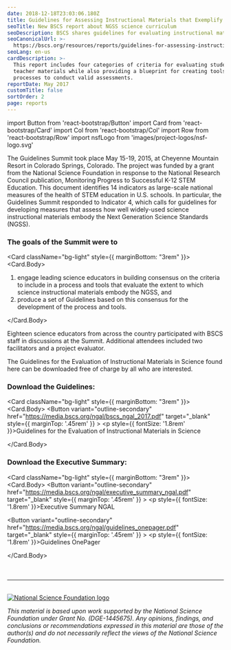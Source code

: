 ```yaml
---
date: 2018-12-18T23:03:06.180Z
title: Guidelines for Assessing Instructional Materials that Exemplify the NGSS
seoTitle: New BSCS report about NGSS science curriculum
seoDescription: BSCS shares guidelines for evaluating instructional materials that align with next generation science standards.
seoCanonicalUrl: >-
  https://bscs.org/resources/reports/guidelines-for-assessing-instructional-materials-that-exemplify-the-ngss
seoLang: en-us
cardDescription: >-
  This report includes four categories of criteria for evaluating student and
  teacher materials while also providing a blueprint for creating tools and
  processes to conduct valid assessments.
reportDate: May 2017
customTitle: false
sortOrder: 2
page: reports
---
```


import Button from 'react-bootstrap/Button'
import Card from 'react-bootstrap/Card'
import Col from 'react-bootstrap/Col'
import Row from 'react-bootstrap/Row'
import nsfLogo from 'images/project-logos/nsf-logo.svg'

<p className="mb-2">The Guidelines Summit took place May 15-19, 2015, at Cheyenne Mountain Resort in Colorado Springs, Colorado. The project was funded by a grant from the National Science Foundation in response to the National Research Council publication, Monitoring Progress to Successful K-12 STEM Education. This document identifies 14 indicators as large-scale national measures of the health of STEM education in U.S. schools. In particular, the Guidelines Summit responded to Indicator 4, which calls for guidelines for developing measures that assess how well widely-used science instructional materials embody the Next Generation Science Standards (NGSS).</p>

### The goals of the Summit were to

<Card className="bg-light" style={{ marginBottom: "3rem" }}>
  <Card.Body>
    <ol>
      <li>engage leading science educators in building consensus on the criteria to include in a process and tools that evaluate the extent to which science instructional materials embody the NGSS, and</li>
      <li>produce a set of Guidelines based on this consensus for the development of the process and tools.</li>
    </ol>
  </Card.Body>
</Card>

Eighteen science educators from across the country participated with BSCS staff in discussions at the Summit. Additional attendees included two facilitators and a project evaluator.

The Guidelines for the Evaluation of Instructional Materials in Science found here can be downloaded free of charge by all who are interested.

### Download the Guidelines:

<Card className="bg-light" style={{ marginBottom: "3rem" }}>
  <Card.Body>
    <Row>
      <Col xs={2} lg={1}>
        <Button
          variant="outline-secondary"
          href="https://media.bscs.org/ngal/bscs_ngal_2017.pdf"
          target="_blank"
          style={{ marginTop: '.45rem' }}
        >
          <i className="fas fa-cloud-download-alt"></i>
        </Button>
      </Col>
      <Col>
        <p style={{ fontSize: '1.8rem' }}>Guidelines for the Evaluation of Instructional Materials in Science</p>
      </Col>
    </Row>
  </Card.Body>
</Card>

### Download the Executive Summary:

<Card className="bg-light" style={{ marginBottom: "3rem" }}>
  <Card.Body>
    <Row>
      <Col xs={2} lg={1}>
        <Button
          variant="outline-secondary"
          href="https://media.bscs.org/ngal/executive_summary_ngal.pdf"
          target="_blank"
          style={{ marginTop: '.45rem' }}
        >
          <i className="fas fa-cloud-download-alt"></i>
        </Button>
      </Col>
      <Col>
        <p style={{ fontSize: '1.8rem' }}>Executive Summary NGAL</p>
      </Col>
    </Row>
    <Row>
      <Col xs={2} lg={1}>
        <Button
          variant="outline-secondary"
          href="https://media.bscs.org/ngal/guidelines_onepager.pdf"
          target="_blank"
          style={{ marginTop: '.45rem' }}
        >
          <i className="fas fa-cloud-download-alt"></i>
        </Button>
      </Col>
      <Col>
        <p style={{ fontSize: '1.8rem' }}>Guidelines OnePager</p>
      </Col>
    </Row>
  </Card.Body>
</Card>

<hr style="margin-top: 3rem; margin-bottom: 2rem;" />
<div className="d-flex justify-content-center">
  <div className="p-2 bd-highlight mt-2 mb-5">
    <a href="https://www.nsf.gov" target="_blank" rel="noopener noreferrer">
      <img
        src={nsfLogo}
        alt="National Science Foundation logo"
        style={{
          height: '85px'
        }}
      />
    </a>
  </div>
  <div className="p-2 bd-highlight mt-2 mb-5">
    <p style="font-style: italic;">
      This material is based upon work supported by the National Science Foundation under Grant No. (DGE-1445675). Any opinions, findings, and conclusions or recommendations expressed in this material are those of the author(s) and do not necessarily reflect the views of the National Science Foundation.
    </p>
  </div>
</div>


<!-- <hr style="margin-top: 3rem; margin-bottom: 2rem;" />
<div class="d-flex justify-content-center">
  <div style="width: 70%;">

      <img src="/assets/nsf_logo.svg" alt="National Science Foundation logo" style="height: 85px;">
    </a>
    <p style="font-style: italic; text-align: center;">
      This material is based upon work supported by the National Science Foundation under Grant No. (DGE-1445675). Any opinions, findings, and conclusions or recommendations expressed in this material are those of the author(s) and do not necessarily reflect the views of the National Science Foundation.
    </p>
  </div>
</div> -->
